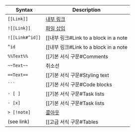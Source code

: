 
| Syntax          | Description                                                                                                                                                            |
| --------------- | ---------------------------------------------------------------------------------------------------------------------------------------------------------------------- |
| `[[Link]]`      | [내부 링크](https://publish.obsidian.md/help-ko/%EB%85%B8%ED%8A%B8%EC%99%80+%ED%8C%8C%EC%9D%BC+%EC%97%B0%EA%B2%B0%ED%95%98%EA%B8%B0/%EB%82%B4%EB%B6%80+%EB%A7%81%ED%81%AC) |
| `![[Link]]`     | [파일 삽입](https://publish.obsidian.md/help-ko/%EB%85%B8%ED%8A%B8%EC%99%80+%ED%8C%8C%EC%9D%BC+%EC%97%B0%EA%B2%B0%ED%95%98%EA%B8%B0/%ED%8C%8C%EC%9D%BC+%EC%82%BD%EC%9E%85) |
| `![[Link#^id]]` | [[내부 링크#Link to a block in a note                                                                                                                                      |
| `^id`           | [[내부 링크#Link to a block in a note                                                                                                                                      |
| `%%Text%%`      | [[기본 서식 구문#Comments                                                                                                                                                    |
| `~~Text~~`      | 취소선                                                                                                                                                                    |
| `==Text==`      | [[기본 서식 구문#Styling text                                                                                                                                                |
| ` ``` `         | [[기본 서식 구문#Code blocks                                                                                                                                                 |
| `- [ ]`         | [[기본 서식 구문#Task lists                                                                                                                                                  |
| `- [x]`         | [[기본 서식 구문#Task lists                                                                                                                                                  |
| `> [!note]`     | [콜아웃](https://publish.obsidian.md/help-ko/%ED%8E%B8%EC%A7%91+%EB%B0%8F+%EC%84%9C%EC%8B%9D+%EC%A7%80%EC%A0%95/%EC%BD%9C%EC%95%84%EC%9B%83)                              |
| (see link)      | [[고급 서식 구문#Tables                                                                                                                                                      |
